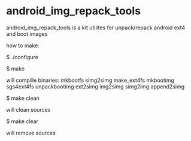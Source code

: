 android_img_repack_tools
====================

android_img_repack_tools is a kit utilites for unpack/repack android ext4 and boot images

how to make:

$ ./configure

$ make

will compille binaries:
mkbootfs
simg2simg
make_ext4fs
mkbootimg
sgs4ext4fs
unpackbootimg
ext2simg
img2simg
simg2img
append2simg

$ make clean

will clean sources

$ make clear

will remove sources

